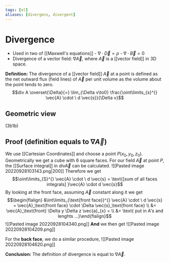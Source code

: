 ```yaml
---
tags: [el]
aliases: [divergens, divergent]
---
```

# Divergence
- Used in two of [[Maxwell's equations]]
		- $\nabla \cdot \vec{D} = \rho$ 
		- $\nabla \cdot \vec{B} = 0$
- Divergence of a vector field: $\nabla \vec{A}$, where $\vec{A}$ is a [[vector field]] in 3D space.


**Definition:**
The divergence of a [[vector field]] $\vec{A}$ at a point is defined as the net outward flux (field lines) of $\vec{A}$ per unit volume as the volume about the point tends to zero. $$div A \overset{\Delta}{=} \lim_{\Delta v\to0} \frac{\oint\limits_{s}^{} \vec{A} \cdot \ d \vec{s}}{\Delta v}$$

## Geometric view
(3b1b)

## Proof (definition equals to $\nabla \vec{A}$)
We use [[Cartesian Coordinates]] and choose a point $P(x_{0}, y_{0}, z_{0})$. Geometrically we get a cube with 6 square faces.
For our field $\vec{A}$ at point $P$, the [[Surface integral]] in $div \vec{A}$ can be calculated.
![[Pasted image 20220928103143.png|200]]
Therefore we get $$\oint\limits_{S}^{} \vec{A} \cdot \ d \vec{s} = \text{[sum of all faces integrals] }\vec{A} \cdot d \vec{s}$$
By looking at the front face, assuming $\vec{A}$ constant along it we get $$\begin{flalign}   &\int\limits_{\text{front face}}^{} \vec{A} \cdot \ d \vec{s} = \vec{A}_\text{front face} \cdot \Delta \vec{s}_\text{front face} \\ &= \vec{A}_\text{front} \Delta y \Delta z \vec{a}_{x} =  \\ &= \text{ put in A's and lenghts ...}\end{flalign}$$![[Pasted image 20220928104340.png]]
**And** we then get
![[Pasted image 20220928104209.png]]

For the **back face**, we do a similar procedure, 
![[Pasted image 20220928104620.png]]

**Conclusion:**
The definition of divergence is equal to $\nabla \vec{A}$.





